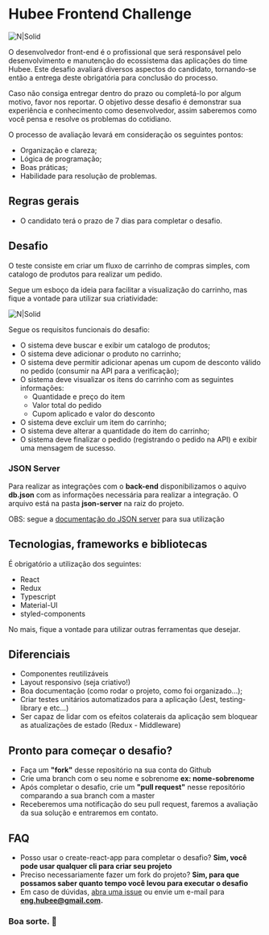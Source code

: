 # Hubee Frontend Challenge

![N|Solid](https://media-exp1.licdn.com/dms/image/C4E0BAQHOp41isf2byw/company-logo_200_200/0/1603390307024?e=1625097600&v=beta&t=BjntmL7iePrkYJ7Ci5xqlyHh53Qn_FyUICHyLtDYegg)

O desenvolvedor front-end é o profissional que será responsável pelo desenvolvimento e manutenção do ecossistema das aplicações do time Hubee. Este desafio avaliará diversos aspectos do candidato, tornando-se então a entrega deste obrigatória para conclusão do processo.

Caso não consiga entregar dentro do prazo ou completá-lo por algum motivo, favor nos reportar. O objetivo desse desafio é demonstrar sua experiência e conhecimento como desenvolvedor, assim saberemos como você pensa e resolve os problemas do cotidiano.

O processo de avaliação levará em consideração os seguintes pontos:

- Organização e clareza;
- Lógica de programação;
- Boas práticas;
- Habilidade para resolução de problemas.

## Regras gerais

- O candidato terá o prazo de 7 dias para completar o desafio.

## Desafio

O teste consiste em criar um fluxo de carrinho de compras simples, com catalogo de produtos para realizar um pedido.

Segue um esboço da ideia para facilitar a visualização do carrinho, mas fique a vontade para utilizar sua criatividade:

![N|Solid](https://hubee-static.s3.sa-east-1.amazonaws.com/public-images/hubee_challenge_frontend_wframe.png)

Segue os requisitos funcionais do desafio:

- O sistema deve buscar e exibir um catalogo de produtos;
- O sistema deve adicionar o produto no carrinho;
- O sistema deve permitir adicionar apenas um cupom de desconto válido no pedido (consumir na API para a verificação);
- O sistema deve visualizar os itens do carrinho com as seguintes informações:
  - Quantidade e preço do item
  - Valor total do pedido
  - Cupom aplicado e valor do desconto
- O sistema deve excluir um item do carrinho;
- O sistema deve alterar a quantidade do item do carrinho;
- O sistema deve finalizar o pedido (registrando o pedido na API) e exibir uma mensagem de sucesso.

### JSON Server

Para realizar as integrações com o **back-end** disponibilizamos o aquivo **db.json** com as informações necessária para realizar a integração.
O arquivo está na pasta **json-server** na raiz do projeto.

OBS: segue a [documentação do JSON server](https://github.com/typicode/json-server) para sua utilização

## Tecnologias, frameworks e bibliotecas

É obrigatório a utilização dos seguintes:

- React
- Redux
- Typescript
- Material-UI
- styled-components
  
No mais, fique a vontade para utilizar outras ferramentas que desejar.

## Diferenciais

- Componentes reutilizáveis
- Layout responsivo (seja criativo!)
- Boa documentação (como rodar o projeto, como foi organizado...);
- Criar testes unitários automatizados para a aplicação (Jest, testing-library e etc...)
- Ser capaz de lidar com os efeitos colaterais da aplicação sem bloquear as atualizações de estado (Redux - Middleware)

## Pronto para começar o desafio?

- Faça um **"fork"** desse repositório na sua conta do Github
- Crie uma branch com o seu nome e sobrenome **ex: nome-sobrenome**
- Após completar o desafio, crie um **"pull request"** nesse repositório comparando a sua branch com a master
- Receberemos uma notificação do seu pull request, faremos a avaliação da sua solução e entraremos em contato.

## FAQ

- Posso usar o create-react-app para completar o desafio? **Sim, você pode usar qualquer cli para criar seu projeto**
- Preciso necessariamente fazer um fork do projeto? **Sim, para que possamos saber quanto tempo você levou para executar o desafio**
- Em caso de dúvidas, [abra uma issue](https://github.com/HubeePlatform/hubee-frontend-challenge/issues) ou envie um e-mail para **eng.hubee@gmail.com.**

### **Boa sorte.** 🚀
